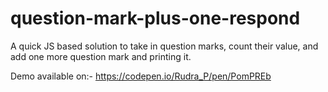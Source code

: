 # question-mark-plus-one-respond
A quick JS based solution to take in question marks, count their value, and add one more question mark and printing it. 


Demo available on:- https://codepen.io/Rudra_P/pen/PomPREb
